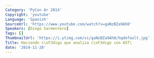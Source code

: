 ```yaml
---
Category: 'PyCon Ar 2014'
Copyright: 'youtube'
Language: 'Spanish'
SourceUrl: 'https://www.youtube.com/watch?v=gaNzBZa9Ah0'
Speakers: [Diego Sarmentero]
Tags: []
ThumbnailUrl: 'https://i.ytimg.com/vi/gaNzBZa9Ah0/hqdefault.jpg'
Title: Haciendo c\xF3digo que analiza c\xF3digo con AST\
date: '2014-11-28'
---
```


